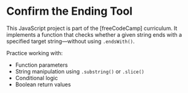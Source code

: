 # Confirm the Ending Tool
This JavaScript project is part of the [freeCodeCamp] curriculum. It implements a function that checks whether a given string ends with a specified target string—without using `.endsWith()`.

Practice working with:
- Function parameters
- String manipulation using `.substring()` or `.slice()`
- Conditional logic
- Boolean return values